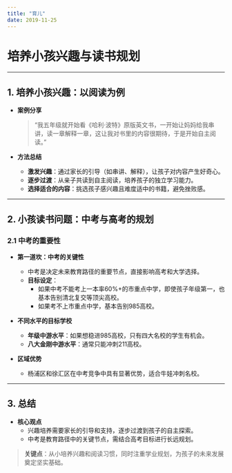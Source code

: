 ```yaml
---
title: "育儿"
date: 2019-11-25
---
```


# 培养小孩兴趣与读书规划

---

## **1. 培养小孩兴趣：以阅读为例**

- **案例分享**  
  > “我五年级就开始看《哈利·波特》原版英文书，一开始让妈妈给我串讲，读一章解释一章，这让我对书里的内容很期待，于是开始自主阅读。”  

- **方法总结**  
  - **激发兴趣**：通过家长的引导（如串讲、解释），让孩子对内容产生好奇心。  
  - **逐步过渡**：从亲子共读到自主阅读，培养孩子的独立学习能力。  
  - **选择适合的内容**：挑选孩子感兴趣且难度适中的书籍，避免挫败感。  

---

## **2. 小孩读书问题：中考与高考的规划**

### **2.1 中考的重要性**
- **第一道坎：中考的关键性**  
  - 中考是决定未来教育路径的重要节点，直接影响高考和大学选择。  
  - **目标设定**：  
    - 如果中考不能考上一本率60%+的市重点中学，即使孩子年级第一，也基本告别清北复交等顶尖高校。  
    - 如果考不上市重点中学，基本告别985高校。  

- **不同水平的目标学校**  
  - **年级中游水平**：如果想稳进985高校，只有四大名校的学生有机会。  
  - **八大金刚中游水平**：通常只能冲刺211高校。  

- **区域优势**  
  - 杨浦区和徐汇区在中考竞争中具有显著优势，适合牛娃冲刺名校。  

---

## **3. 总结**

- **核心观点**  
  - 兴趣培养需要家长的引导和支持，逐步过渡到孩子的自主探索。  
  - 中考是教育路径中的关键节点，需结合高考目标进行长远规划。  

> **关键点**：从小培养兴趣和阅读习惯，同时注重学业规划，为孩子的未来发展奠定坚实基础。
